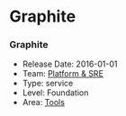 # Graphite
### Graphite
* Release Date: 2016-01-01
* Team: [Platform & SRE](../teams/platform.md)
* Type: service
* Level: Foundation
* Area: [Tools](../areas/tools.png)
